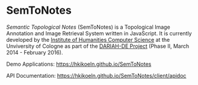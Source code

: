 SemToNotes
==========

_Semantic Topological Notes_ (SemToNotes) is a Topological Image Annotation and Image Retrieval System written in JavaScript. It is currently developed by the [Institute of Humanities Computer Science](http://hki.uni-koeln.de) at the Unviversity of Cologne as part of the [DARIAH-DE Project](https://de.dariah.eu/) (Phase II, March 2014 - February 2016).

Demo Applications: https://hkikoeln.github.io/SemToNotes

API Documentation: https://hkikoeln.github.io/SemToNotes/client/apidoc
